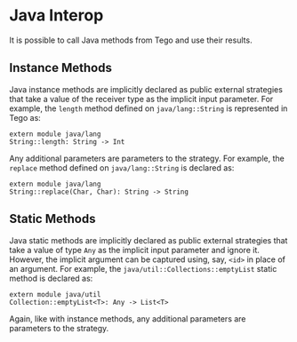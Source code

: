 # Java Interop
It is possible to call Java methods from Tego and use their results.

## Instance Methods
Java instance methods are implicitly declared as public external strategies that take a value of the receiver type as the implicit input parameter. For example, the `length` method defined on `java/lang::String` is represented in Tego as:

```tego
extern module java/lang
String::length: String -> Int
```

Any additional parameters are parameters to the strategy. For example, the `replace` method defined on `java/lang::String` is declared as:

```tego
extern module java/lang
String::replace(Char, Char): String -> String
```

## Static Methods
Java static methods are implicitly declared as public external strategies that take a value of type `Any` as the implicit input parameter and ignore it. However, the implicit argument can be captured using, say, `<id>` in place of an argument. For example, the `java/util::Collections::emptyList` static method is declared as:

```tego
extern module java/util
Collection::emptyList<T>: Any -> List<T>
```

Again, like with instance methods, any additional parameters are parameters to the strategy.

